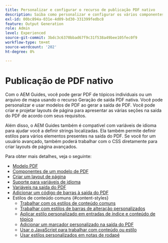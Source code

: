 ```yaml
---
title: Personalizar e configurar o recurso de publicação PDF nativo
description: Saiba como personalizar e configurar os vários componentes do Recurso de PDF nativo.
exl-id: 00bc894a-031e-4d09-bd30-331399fedbc8
feature: Output Generation
role: Admin
level: Experienced
source-git-commit: 3bdc3c6370bbad67f9c31f538a49bee105fec0f9
workflow-type: tm+mt
source-wordcount: '202'
ht-degree: 0%

---
```


# Publicação de PDF nativo

Com o AEM Guides, você pode gerar PDF de tópicos individuais ou um arquivo de mapa usando o recurso Geração de saída PDF nativa. Você pode personalizar e usar modelos de PDF ao gerar a saída de PDF. Você pode criar e projetar layouts de página para apresentar as várias seções na saída do PDF de acordo com seus requisitos.

Além disso, o AEM Guides também é compatível com variáveis de idioma para ajudar você a definir strings localizadas. Ela também permite definir estilos para vários elementos presentes na saída do PDF. Se você for um usuário avançado, também poderá trabalhar com o CSS diretamente para criar layouts de página avançados.


Para obter mais detalhes, veja o seguinte:
* [Modelo PDF](../native-pdf/pdf-template.md)
* [Componentes de um modelo de PDF](../native-pdf/components-pdf-template.md)
* [Criar um layout de página](../native-pdf/design-page-layout.md)
* [Suporte para variáveis de idioma](../native-pdf/native-pdf-language-variables.md)
* [Variáveis na saída do PDF](../native-pdf/native-pdf-variables.md)
* [Adicionar um código de barras à saída do PDF](../native-pdf/add-barcode.md)
* Estilos de conteúdo comuns {#content-styles}
   * [Trabalhar com os estilos de conteúdo comuns](../native-pdf/stylesheet.md)
   * [Trabalhar com estilos de barras de alteração personalizados](../native-pdf/change-bar-style.md)
   * [Aplicar estilo personalizado em entradas de índice e conteúdo de tópico](../native-pdf/custom-style-toc.md)
   * [Adicionar um marcador personalizado na saída do PDF](../native-pdf/add-custom-bookmark.md)
   * [Usar o JavaScript para trabalhar com conteúdo ou estilo](../native-pdf/use-javascript-content-style.md)
   * [Usar estilos personalizados em notas de rodapé](../native-pdf/footnote-number-style.md)
